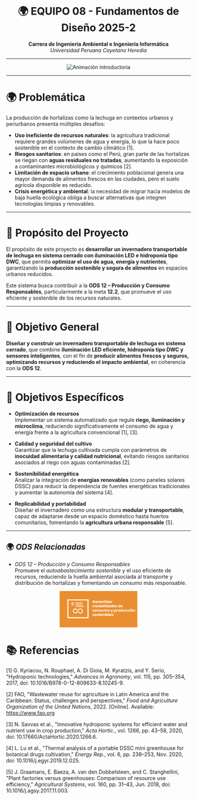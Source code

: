 <h1 align="center">🌍 <strong>EQUIPO 08 - Fundamentos de Diseño 2025-2</strong></h1>

<p align="center">
  <strong>Carrera de Ingeniería Ambiental e Ingeniería Informática</strong><br>
  <em>Universidad Peruana Cayetano Heredia</em>
</p>

---

<p align="center">
  <img src="https://readme-typing-svg.herokuapp.com?size=28&color=228B22&center=true&vCenter=true&width=950&lines=♻️+Producción+y+Consumo+Responsables;💡+Innovación+para+un+futuro+sostenible;🤝+Trabajo+en+equipo+y+responsabilidad+social" alt="Animación introductoria">
</p>

---
# 🌍 Problemática  

La producción de hortalizas como la lechuga en contextos urbanos y periurbanos presenta múltiples desafíos:  

- **Uso ineficiente de recursos naturales**: la agricultura tradicional requiere grandes volúmenes de agua y energía, lo que la hace poco sostenible en el contexto de cambio climático [1].  
- **Riesgos sanitarios**: en países como el Perú, gran parte de las hortalizas se riegan con **aguas residuales no tratadas**, aumentando la exposición a contaminantes microbiológicos y químicos [2].  
- **Limitación de espacio urbano**: el crecimiento poblacional genera una mayor demanda de alimentos frescos en las ciudades, pero el suelo agrícola disponible es reducido.  
- **Crisis energética y ambiental**: la necesidad de migrar hacia modelos de baja huella ecológica obliga a buscar alternativas que integren tecnologías limpias y renovables.  

---

# 🌱 Propósito del Proyecto  

El propósito de este proyecto es **desarrollar un invernadero transportable de lechuga en sistema cerrado con iluminación LED e hidroponía tipo DWC**, que permita **optimizar el uso de agua, energía y nutrientes**, garantizando la **producción sostenible y segura de alimentos** en espacios urbanos reducidos.  

Este sistema busca contribuir a la **ODS 12 – Producción y Consumo Responsables**, particularmente a la meta **12.2**, que promueve el uso eficiente y sostenible de los recursos naturales.  

---

# 🎯 Objetivo General  

**Diseñar y construir un invernadero transportable de lechuga en sistema cerrado**, que combine **iluminación LED eficiente, hidroponía tipo DWC y sensores inteligentes**, con el fin de **producir alimentos frescos y seguros, optimizando recursos y reduciendo el impacto ambiental**, en coherencia con la **ODS 12**.  

---

# 📝 Objetivos Específicos  

- **Optimización de recursos**  
  Implementar un sistema automatizado que regule **riego, iluminación y microclima**, reduciendo significativamente el consumo de agua y energía frente a la agricultura convencional [1], [3].  

- **Calidad y seguridad del cultivo**  
  Garantizar que la lechuga cultivada cumpla con parámetros de **inocuidad alimentaria y calidad nutricional**, evitando riesgos sanitarios asociados al riego con aguas contaminadas [2].  

- **Sostenibilidad energética**  
  Analizar la integración de **energías renovables** (como paneles solares DSSC) para reducir la dependencia de fuentes energéticas tradicionales y aumentar la autonomía del sistema [4].  

- **Replicabilidad y portabilidad**  
  Diseñar el invernadero como una estructura **modular y transportable**, capaz de adaptarse desde un espacio doméstico hasta huertos comunitarios, fomentando la **agricultura urbana responsable** [5].  

---
## 🌍 *ODS Relacionadas*

- *ODS 12 – Producción y Consumo Responsables*  
  Promueve el *autoabastecimiento sostenible* y el uso eficiente de recursos, reduciendo la huella ambiental asociada al transporte y distribución de hortalizas y fomentando un consumo más responsable.

<p align="center">
  <img src="https://github.com/JuanVidalx/Grupo-4_Fundamentos-de-dise-o/blob/05fad9449a39b9e1cc774faa3228613bc974876a/ods12.jpg" width="42%" alt="ODS 12">
</p>

# 📚 Referencias  

[1] G. Kyriacou, N. Rouphael, A. Di Gioia, M. Kyratzis, and Y. Serio, "Hydroponic technologies," *Advances in Agronomy*, vol. 115, pp. 305–354, 2017, doi: 10.1016/B978-0-12-809633-8.10245-9.  

[2] FAO, "Wastewater reuse for agriculture in Latin America and the Caribbean: Status, challenges and perspectives," *Food and Agriculture Organization of the United Nations*, 2022. [Online]. Available: https://www.fao.org  

[3] N. Savvas et al., "Innovative hydroponic systems for efficient water and nutrient use in crop production," *Acta Hortic.*, vol. 1266, pp. 43–58, 2020, doi: 10.17660/ActaHortic.2020.1266.6.  

[4] L. Lu et al., "Thermal analysis of a portable DSSC mini greenhouse for botanical drugs cultivation," *Energy Rep.*, vol. 6, pp. 238–253, Nov. 2020, doi: 10.1016/j.egyr.2019.12.025.  

[5] J. Graamans, E. Baeza, A. van den Dobbelsteen, and C. Stanghellini, "Plant factories versus greenhouses: Comparison of resource use efficiency," *Agricultural Systems*, vol. 160, pp. 31–43, Jun. 2018, doi: 10.1016/j.agsy.2017.11.003.  

